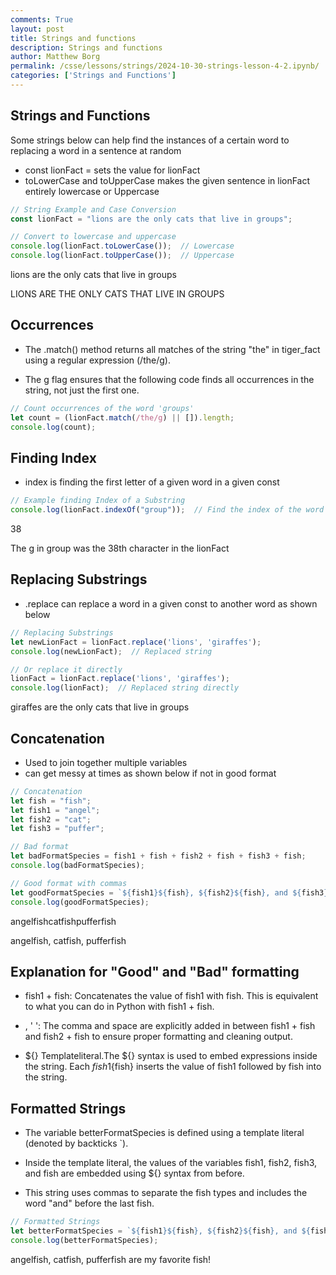 ```yaml
---
comments: True
layout: post
title: Strings and functions
description: Strings and functions
author: Matthew Borg
permalink: /csse/lessons/strings/2024-10-30-strings-lesson-4-2.ipynb/
categories: ['Strings and Functions']
---
```


## Strings and Functions

Some strings below can help find the instances of a certain word to replacing a word in a sentence at random


* const lionFact = sets the value for lionFact
* toLowerCase and toUpperCase makes the given sentence in lionFact entirely lowercase or Uppercase


```javascript
// String Example and Case Conversion
const lionFact = "lions are the only cats that live in groups";

// Convert to lowercase and uppercase
console.log(lionFact.toLowerCase());  // Lowercase
console.log(lionFact.toUpperCase());  // Uppercase
```

lions are the only cats that live in groups

LIONS ARE THE ONLY CATS THAT LIVE IN GROUPS

## Occurrences
* The .match() method returns all matches of the string "the" in tiger_fact using a regular expression (/the/g).

* The g flag ensures that the following code finds all occurrences in the string, not just the first one.


```javascript
// Count occurrences of the word 'groups'
let count = (lionFact.match(/the/g) || []).length;
console.log(count); 
```

## Finding Index
* index is finding the first letter of a given word in a given const


```javascript
// Example finding Index of a Substring
console.log(lionFact.indexOf("group"));  // Find the index of the word 'group'
```

38

The g in group was the 38th character in the lionFact 

## Replacing Substrings

* .replace can replace a word in a given const to another word as shown below


```javascript
// Replacing Substrings
let newLionFact = lionFact.replace('lions', 'giraffes');
console.log(newLionFact);  // Replaced string

// Or replace it directly
lionFact = lionFact.replace('lions', 'giraffes');
console.log(lionFact);  // Replaced string directly
```

giraffes are the only cats that live in groups

## Concatenation
* Used to join together multiple variables
* can get messy at times as shown below if not in good format


```javascript
// Concatenation
let fish = "fish";
let fish1 = "angel";
let fish2 = "cat";
let fish3 = "puffer";

// Bad format
let badFormatSpecies = fish1 + fish + fish2 + fish + fish3 + fish;
console.log(badFormatSpecies);

// Good format with commas
let goodFormatSpecies = `${fish1}${fish}, ${fish2}${fish}, and ${fish3}${fish}`;
console.log(goodFormatSpecies);
```

angelfishcatfishpufferfish

angelfish, catfish, pufferfish

## Explanation for "Good" and "Bad" formatting

* fish1 + fish: Concatenates the value of fish1 with fish. This is equivalent to what you can do in Python with fish1 + fish.

* , ' ': The comma and space are explicitly added in between fish1 + fish and fish2 + fish to ensure proper formatting and cleaning output.

* ${} Templateliteral.The ${} syntax is used to embed expressions inside the string. Each ${fish1}${fish} inserts the value of fish1 followed by fish into the string.

## Formatted Strings

* The variable betterFormatSpecies is defined using a template literal (denoted by backticks `).

* Inside the template literal, the values of the variables fish1, fish2, fish3, and fish are embedded using ${} syntax from before.

* This string uses commas to separate the fish types and includes the word "and" before the last fish.


```javascript
// Formatted Strings
let betterFormatSpecies = `${fish1}${fish}, ${fish2}${fish}, and ${fish3}${fish} are my favorite fish!`;
console.log(betterFormatSpecies);
```

angelfish, catfish, pufferfish are my favorite fish!
